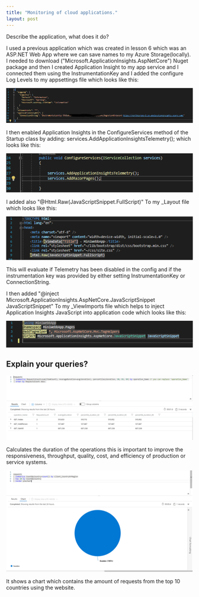 ```yaml
---
title: "Monitoring of cloud applications."
layout: post
---
```

Describe the application, what does it do?

I used a previous application which was created in lesson 6 which was an  ASP.NET Web App where we can save names to my Azure Storage(locally).
I needed to download ("Microsoft.ApplicationInsights.AspNetCore") Nuget package and then I created Application Insight to my app service and I connected them using the InstrumentationKey and I added the configure Log Levels to my appsettings file which looks like this:

![JSFile](https://github.com/ItsAnass/ItsAnass.github.io/blob/main/assets/Images/Logging/Screenshot%202021-10-05%20180243.png?raw=true)

I then enabled Application Insights in the ConfigureServices method of the Startup class by adding:
services.AddApplicationInsightsTelemetry();
which looks like this:

![JSFile](https://github.com/ItsAnass/ItsAnass.github.io/blob/main/assets/Images/Logging/Screenshot%202021-10-05%20181044.png?raw=true)

I added also "@Html.Raw(JavaScriptSnippet.FullScript)" To my _Layout file which looks like this:

![JSFile](https://github.com/ItsAnass/ItsAnass.github.io/blob/main/assets/Images/Logging/121212.png?raw=true)

This will evaluate if Telemetry has been disabled in the config and if the instrumentation key was provided by either setting InstrumentationKey or ConnectionString.

I then added "@inject Microsoft.ApplicationInsights.AspNetCore.JavaScriptSnippet JavaScriptSnippet" To my _ViewImports file which helps to inject Application Insights JavaScript into application code which looks like this:

![JSFile](https://github.com/ItsAnass/ItsAnass.github.io/blob/main/assets/Images/Logging/Screenshot%202021-10-05%20183625.png?raw=true)

## Explain your queries?

![JSFile](https://github.com/ItsAnass/ItsAnass.github.io/blob/main/assets/Images/Logging/Screenshot%202021-10-05%20183433.png?raw=true)

Calculates the duration of the operations this is important to improve the responsiveness, throughput, quality, cost, and efficiency of production or service systems.


![JSFile](https://github.com/ItsAnass/ItsAnass.github.io/blob/main/assets/Images/Logging/Screenshot%202021-10-05%20183554.png?raw=true)

It shows a chart which contains the amount of requests from the top 10 countries using the website.















